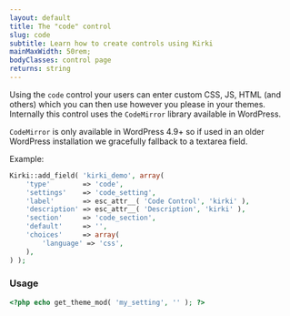 ```yaml
---
layout: default
title: The "code" control
slug: code
subtitle: Learn how to create controls using Kirki
mainMaxWidth: 50rem;
bodyClasses: control page
returns: string
---
```


Using the `code` control your users can enter custom CSS, JS, HTML (and others) which you can then use however you please in your themes.
Internally this control uses the `CodeMirror` library available in WordPress.

`CodeMirror` is only available in WordPress 4.9+ so if used in an older WordPress installation we gracefully fallback to a textarea field.

Example:

```php
Kirki::add_field( 'kirki_demo', array(
	'type'        => 'code',
	'settings'    => 'code_setting',
	'label'       => esc_attr__( 'Code Control', 'kirki' ),
	'description' => esc_attr__( 'Description', 'kirki' ),
	'section'     => 'code_section',
	'default'     => '',
	'choices'     => array(
		'language' => 'css',
	),
) );
```

### Usage

```php
<?php echo get_theme_mod( 'my_setting', '' ); ?>
```
